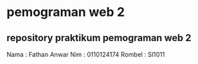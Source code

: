 # pemograman web 2

## repository praktikum pemograman web 2

Nama : Fathan Anwar
Nim : 0110124174
Rombel : SI1011